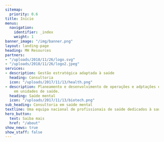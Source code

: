 ```yaml
---
sitemap:
  priority: 0.6
title: Início
menus:
  navigation:
    identifier: _index
    weight: 1
banner_image: "/img/banner.png"
layout: landing-page
heading: MH Resources
partners:
- "/uploads/2018/11/26/logo.svg"
- "/uploads/2018/11/26/logo2.jpeg"
services:
- description: Gestão estratégica adaptada à saúde
  heading: Consultoria
  icon: "/uploads/2017/11/13/health.png"
- description: Planeamento e desenvolvimento de operações e adptações estratégicas
    em unidades de saúde.
  heading: Saúde mental
  icon: "/uploads/2017/11/13/biotech.png"
sub_heading: Consultoria em saúde mental
textline: Uma equipa nacional de profissionais de saúde dedicados à saúde mental
hero_button:
  text: Saiba mais
  href: "/about"
show_news: true
show_staff: false
---
```

